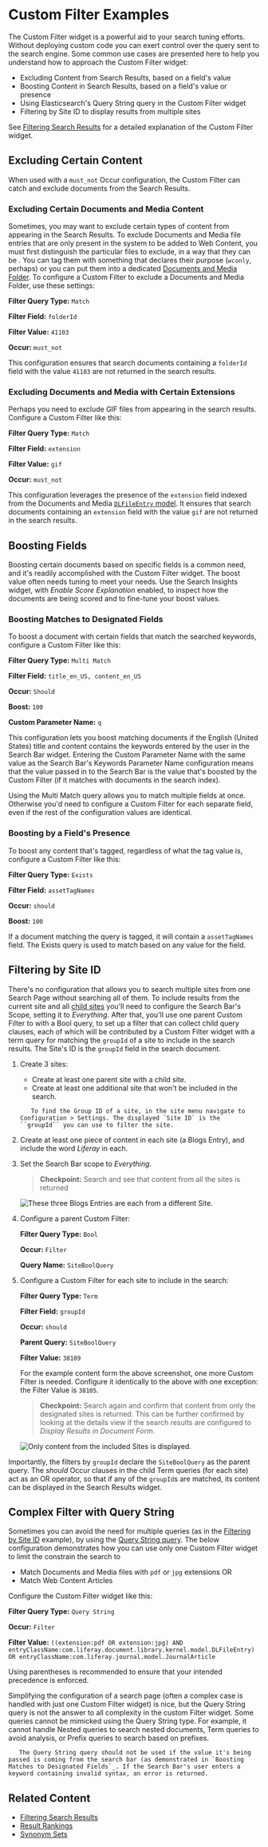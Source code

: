 # Custom Filter Examples

The Custom Filter widget is a powerful aid to your search tuning efforts. Without deploying custom code you can exert control over the query sent to the search engine. Some common use cases are presented here to help you understand how to approach the Custom Filter widget:

- Excluding Content from Search Results, based on a field's value
- Boosting Content in Search Results, based on a field's value or presence
- Using Elasticsearch's Query String query in the Custom Filter widget 
- Filtering by Site ID to display results from multiple sites

See [Filtering Search Results](./filtering-search-results.md) for a detailed explanation of the Custom Filter widget.

## Excluding Certain Content

When used with a `must_not` Occur configuration, the Custom Filter can catch and exclude documents from the Search Results.

### Excluding Certain Documents and Media Content

Sometimes, you may want to exclude certain types of content from appearing in the Search Results. To exclude Documents and Media file entries that are only present in the system to be added to Web Content, you must first distinguish the particular files to exclude, in a way that they can be . You can tag them with something that declares their purpose (`wconly`, perhaps) or you can put them into a dedicated [Documents and Media Folder](./../../../content-authoring-and-management/documents-and-media/uploading-and-managing/creating-folders.md ). To configure a Custom Filter to exclude a Documents and Media Folder, use these settings:

**Filter Query Type:** `Match`

**Filter Field:** `folderId`

**Filter Value:** `41103`

**Occur:** `must_not`

This configuration ensures that search documents containing a `folderId` field with the value `41103` are not returned in the search results.

### Excluding Documents and Media with Certain Extensions

Perhaps you need to exclude GIF files from appearing in the search results. Configure a Custom Filter like this:

**Filter Query Type:** `Match`

**Filter Field:** `extension`

**Filter Value:** `gif`

**Occur:** `must_not`

This configuration leverages the presence of the `extension` field indexed from the Documents and Media [`DLFileEntry` model](https://github.com/liferay/liferay-portal/blob/[$LIFERAY_LEARN_PORTAL_GIT_TAG$]/modules/apps/document-library/document-library-service/src/main/java/com/liferay/document/library/internal/search/spi/model/index/contributor/DLFileEntryModelDocumentContributor.java#L158). It ensures that search documents containing an `extension` field with the value `gif` are not returned in the search results.

## Boosting Fields

Boosting certain documents based on specific fields is a common need, and it's readily accomplished with the Custom Filter widget. The boost value often needs tuning to meet your needs. Use the Search Insights widget, with _Enable Score Explanation_ enabled, to inspect how the documents are being scored and to fine-tune your boost values.

### Boosting Matches to Designated Fields

To boost a document with certain fields that match the searched keywords, configure a Custom Filter like this:

**Filter Query Type:** `Multi Match`

**Filter Field:** `title_en_US, content_en_US`

**Occur:** `Should`

**Boost:** `100`

**Custom Parameter Name:** `q`

This configuration lets you boost matching documents if the English (United States) title and content contains the keywords entered by the user in the Search Bar widget. Entering the Custom Parameter Name with the same value as the Search Bar's Keywords Parameter Name configuration means that the value passed in to the Search Bar is the value that's boosted by the Custom Filter (if it matches with documents in the search index).

Using the Multi Match query allows you to match multiple fields at once. Otherwise you'd need to configure a Custom Filter for each separate field, even if the rest of the configuration values are identical.

### Boosting by a Field's Presence

To boost any content that's tagged, regardless of what the tag value is, configure a Custom Filter like this:

**Filter Query Type:** `Exists`

**Filter Field:** `assetTagNames`

**Occur:** `should`

**Boost:** `100`

If a document matching the query is tagged, it will contain a `assetTagNames` field. The Exists query is used to match based on any value for the field. 

## Filtering by Site ID

There's no configuration that allows you to search multiple sites from one Search Page without searching all of them. To include results from the current site and all [child sites](../../../site-building/building-sites/site-hierarchies.md) you'll need to configure the Search Bar's Scope, setting it to _Everything_. After that, you'll use one parent Custom Filter to with a Bool query, to set up a filter that can collect child query clauses, each of which will be contributed by a Custom Filter widget with a term query for matching the `groupId` of a site to include in the search results. The Site's ID is the `groupId` field in the search document.

1. Create 3 sites:
   - Create at least one parent site with a child site.
   - Create at least one additional site that won't be included in the search.

   ```tip::
      To find the Group ID of a site, in the site menu navigate to Configuration > Settings. The displayed `Site ID` is the ``groupId`` you can use to filter the site.
   ```

1. Create at least one piece of content in each site (a Blogs Entry), and include the word _Liferay_ in each.

1. Set the Search Bar scope to _Everything_.

   > **Checkpoint:** Search and see that content from all the sites is returned

   ![These three Blogs Entries are each from a different Site.](./custom-filter-examples/images/01.png)

1. Configure a parent Custom Filter:

   **Filter Query Type:** `Bool`

   **Occur:** `Filter`

   **Query Name:** `SiteBoolQuery`

1. Configure a Custom Filter for each site to include in the search:

   **Filter Query Type:** `Term`

   **Filter Field:** `groupId`

   **Occur:** `should`

   **Parent Query:** `SiteBoolQuery`

   **Filter Value:** `38109`

   For the example content form the above screenshot, one more Custom Filter is needed. Configure it identically to the above with one exception: the Filter Value is `38105`.

   > **Checkpoint:** Search again and confirm that content from only the designated sites is returned. This can be further confirmed by looking at the details view if the search results are configured to _Display Results in Document Form_.

   ![Only content from the included Sites is displayed.](./custom-filter-examples/images/02.png)

Importantly, the filters by `groupId` declare the `SiteBoolQuery` as the parent query. The _should_ Occur clauses in the child Term queries (for each site) act as an OR operator, so that if any of the `groupId`s are matched, its content can be displayed in the Search Results widget.

## Complex Filter with Query String

Sometimes you can avoid the need for multiple queries (as in the [Filtering by Site ID](#filtering-by-site-id) example), by using the [Query String query](https://www.elastic.co/guide/en/elasticsearch/reference/7.x/query-dsl-query-string-query.html). The below configuration demonstrates how you can use only one Custom Filter widget to limit the constrain the search to

* Match Documents and Media files with `pdf` or `jpg` extensions OR
* Match Web Content Articles

Configure the Custom Filter widget like this:

**Filter Query Type:** `Query String`

**Occur:** `Filter`

**Filter Value:** `((extension:pdf OR extension:jpg) AND entryClassName:com.liferay.document.library.kernel.model.DLFileEntry) OR entryClassName:com.liferay.journal.model.JournalArticle`

Using parentheses is recommended to ensure that your intended precedence is enforced.

Simplifying the configuration of a search page (often a complex case is handled with just one Custom Filter widget) is nice, but the Query String query is not the answer to all complexity in the custom Filter widget. Some queries cannot be mimicked using the Query String type. For example, it cannot handle Nested queries to search nested documents, Term queries to avoid analysis, or Prefix queries to search based on prefixes.

```warning::
   The Query String query should not be used if the value it's being passed is coming from the search bar (as demonstrated in `Boosting Matches to Designated Fields`_. If the Search Bar's user enters a keyword containing invalid syntax, an error is returned.
```

## Related Content

- [Filtering Search Results](./filtering-search-results.md)
- [Result Rankings](../../search-administration-and-tuning/result-rankings.md)
- [Synonym Sets](../../search-administration-and-tuning/synonym-sets.md)
